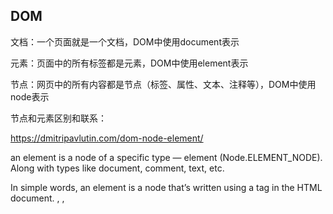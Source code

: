 ## DOM

文档：一个页面就是一个文档，DOM中使用document表示

元素：页面中的所有标签都是元素，DOM中使用element表示

节点：网页中的所有内容都是节点（标签、属性、文本、注释等），DOM中使用node表示

节点和元素区别和联系：

https://dmitripavlutin.com/dom-node-element/

an element is a node of a specific type — element (Node.ELEMENT_NODE). Along with types like document, comment, text, etc.

In simple words, an element is a node that’s written using a tag in the HTML document. <html>, <head>, <title>, <body>, <h2>, <p> are all elements because they are represented by tags.

`Node.nodeType` 可以具有代表节点类型的以下值之一：

- `Node.ELEMENT_NODE`
- `Node.ATTRIBUTE_NODE`
- `Node.TEXT_NODE`
- `Node.CDATA_SECTION_NODE`
- `Node.PROCESSING_INSTRUCTION_NODE`
- `Node.COMMENT_NODE`
- `Node.DOCUMENT_NODE`
- `Node.DOCUMENT_TYPE_NODE`
- `Node.DOCUMENT_FRAGMENT_NODE`
- `Node.NOTATION_NODE`

### 操作元素

#### 创建

innerHtml和createElement

```js
 // innerHtml
 inner.innerHtml = '<a>1</a>';
 
 // createElement
a = document.createElement('a');
create.appendChild(a)
```

相同点：都可以创建元素

不同点：innerHTML创建多个元素效率更高（但是不要使用拼接字符串，使用数组形式拼接）

#### 新增

在 HTML DOM 中，Element 对象表示 HTML 元素。Element 对象可以拥有类型为元素节点、文本节点、注释节点的子节点。以下都可用于HTML元素
1、element.appendChild 向元素添加新的子节点，作为最后一个子节点。
2、element.insertBefore 指定的已有的子节点之前插入新节点。
3、element.insertAdjacentHTML(position, text)  方法将指定的文本解析为 Element 元素，并将结果节点插入到DOM树中的指定位置。

| 参数     |                                                              |
| -------- | ------------------------------------------------------------ |
| position | 一个 DOMString，表示插入内容相对于元素的位置，并且必须是以下字符串之一：<br/>'beforebegin'：元素自身的前面。<br/>'afterbegin'：插入元素内部的第一个子节点之前。<br/>'beforeend'：插入元素内部的最后一个子节点之后。<br/>'afterend'：元素自身的后面。 |
| text     | 是要被解析为HTML或XML元素，并插入到DOM树中的 DOMString。     |

4、element.insertAdjacentText(position, text) 将一个给定的文本节点插入在相对于被调用的元素给定的位置。

#### 删除

1、element.removeChild 从DOM中删除一个子节点。返回删除的节点

2、ChildNode.remove() 把对象从它所属的 DOM 树中删除

```javascript
<div id="div-01">Here is div-01</div>
<div id="div-02">Here is div-02</div>
<div id="div-03">Here is div-03</div>
var el = document.getElementById('div-02');
el.remove();
// id 为 'div-02' 的 div 被删掉了
```

####  修改

```
// 获取或设置元素内容
// 1. 从其实际位置到终止位置的内容，但它去除html标签，同时空格和换行也会去掉
element.innerText
// 2. 从其实际位置到终止位置的全部内容，包括html标签，同时保留空格和换行
element.innerHTML
// 3. 表单中内容
element.value

// 元素样式
element.style // 行内样式操作
element.className  // 类名样式操作
element.classList // 返回元素类名DOMTokenList对象
// 可用于在元素中添加，移除及切换CSS类。只读。add remove toggle
// 例如：element.classList.add('my-style', 'my-style-1');

// 获取或设置属性
// 1. 内置属性
element.属性
// 2. 自定义属性
element.getAttribute(属性)
element.setAttribute(属性)
```

#### 查

- 根据ID获取，返回element对象：getElementById('id名')
- 根据标签名获取，返回带有指定标签名的对象的集合：getElementsByTagName(‘标签名’)

- getElementsByName()  查询元素的 name 属性，返回带有指定名称的对象的集合

- 通过HTML5新增的方法获取
  - 根据类名返回元素对象集合：document.getElementsByClassName(‘类名’)
  - 根据指定选择器返回第一个元素对象：document.querySelector(‘选择器’)，如‘.nav’  '#nav'   'ul'
  - 根据指定选择器返回所有元素集合：document.querySelectorAll('选择器')
- 获取特殊元素（body html）
  - 获取body元素：document.body
  - 获取html元素：document.documentElement

- 利用节点获取元素

一般的，节点至少拥有nodeType nodeName nodeValue这3个基本属性

元素节点nodeType为1，属性节点nodeType为2，文本节点nodeType为3（文本节点包含文字、空格、换行等）

| 获取节点                                      |                                                              |
| --------------------------------------------- | ------------------------------------------------------------ |
| node.parentNode                               | 获取node节点最近的父节点，找不到时返回null                   |
| node.parentElement                            | 获取node节点最近的父元素，找不到时返回null，一般等同于parentNode |
| parentNode.childNodes                         | 获取parentNode中所有的子节点，也包含文本节点，其中连空格和换行符都会默认文本节点，不常用 |
| parentNode.children                           | 获取parentNode中所有的元素节点                               |
| parentNode.firstChild/lastChild               | 获取第一个/最后一个子节点，包含文本节点                      |
| parentNode.firstElementChild/lastElementChild | 获取第一个/最后一个元素节点，有兼容问题                      |
| parentNode.children[0]                        | 一般开发中使用获取第一个元素节点                             |

| 操作节点                |                                   |
| ----------------------- | --------------------------------- |
| node.removeChild(child) | 从DOM中删除一个子节点             |
| node.cloneNode()        | 复制节点，括号为空或false为浅拷贝 |

###  事件

事件源、事件类型、事件处理程序

DOM事件流

![DOM](https://images-sally.oss-cn-beijing.aliyuncs.com/images/2022-01-05-DOM-cd6bec769166626ac7c272c04d1eace9-592.png)

事件冒泡/事件捕获

https://blog.csdn.net/chenjuan1993/article/details/81347590

- 事件冒泡：事件按照从最特定的事件目标到最不特定的事件目标(document对象)的顺序触发，addEventListener默认处于冒泡
- 事件捕获：事件从最不精确的对象(document 对象)开始触发，然后到最精确

常见的事件

| 鼠标事件   | 触发条件                                                     |
| ---------- | ------------------------------------------------------------ |
| click      | 鼠标点击左键触发  element.click() 用于模拟鼠标左键点击一个元素，其他事件同理 |
| mouseover  | 鼠标经过触发，与mouseenter区别，冒泡，经过子盒子也会触发     |
| mouseout   | 鼠标离开触发                                                 |
| focus      | 获得鼠标焦点触发                                             |
| blur       | 失去鼠标焦点触发                                             |
| mousemove  | 鼠标移动触发                                                 |
| mouseup    | 鼠标弹起触发                                                 |
| mousedown  | 鼠标按下触发                                                 |
| mouseenter | 不会冒泡，鼠标移动到元素上会触发，经过子盒子不触发           |
| mouseleave | 不会冒泡，鼠标离开元素上会触发，离开子盒子不触发             |

注：mouseenter和mouseover及mousemove的异同：

mouseenter：当鼠标经过被选元素才会触发，不会冒泡，当鼠标经过被选元素的子元素时，不会触发mouseenter事件，对应mouseleave事件。
mouseover：当鼠标经过被选元素和被选元素的子元素时都会触发mouseover事件，对应mouseout事件。
mousemove：当鼠标移入被选元素内后，任意移动一个像素点都会触发。
mouseleave: 当鼠标移除被选元素才会触发，后代元素不会触发，该方法不会冒泡。
mouseout: 无论鼠标离开被选元素还是被选元素的子元素都会触发

| 键盘事件 | 触发条件                                                     |
| -------- | ------------------------------------------------------------ |
| keyup    | 某个键盘按键被松开时触发                                     |
| keydown  | 某个键盘按键被按下时触发                                     |
| keypress | 某个键盘按键被按下时触发，但是不识别功能键，比如ctrl shift 箭头等 |

注：3个事件的执行顺序：keydown - keypress - keyup

| 事件   | 触发条件 |
| ------ | -------- |
| scroll | 页面滚动 |

#### 2.1. 添加注册事件

给元素添加事件，称为注册事件或者绑定事件。注册事件有两种方式：传统方式和方法监听注册方式

传统注册方式：利用on开头的事件，注册事件有唯一性，同一个元素同一个事件只能设置一个处理函数，最后处理的处理函数将会覆盖前面注册的处理函数。只能得到冒泡阶段

方法监听注册方式：addEventListener()是一个方法，同一个元素同一个事件可以注册多个监听器，按照注册顺序依次执行

```
// 将指定的监听器注册到eventTarget(目标对象)上，当该对象触发指定的事件时，就会执行事件处理函数
eventTarget.addEventListener(type, listener[, useCapture])
```

type：事件类型字符串，比如click mouseover

listener：事件处理函数，事件发生时，会调用该监听函数

useCapture：可选参数，默认false，表示处于冒泡阶段

#### 2.2. 删除事件（解绑事件）

```js
// 传统事件解绑
eventTarget.onClick = null;
// 方法监听注册方式
eventTarget.removeEventListener(type, listener[, useCapture])
```

#### 2.3. 事件对象

e.target: 返回的是触发事件的对象（元素）

this: 返回的是绑定事件的对象（元素）

事件对象的常见属性和方法

| 事件对象属性方法    | 说明                                                |
| ------------------- | --------------------------------------------------- |
| e.target            | 返回触发事件的对象 标准                             |
| e.srcElement        | 返回触发事件的对象 非标准 ie6-8使用                 |
| e.type              | 返回事件的类型，比如click mouseover                 |
| e.cancelBubble      | 该属性阻止冒泡 非标准 ie6-8使用                     |
| e.returnValue       | 该属性阻止默认事件（默认行为）非标准 ie6-8使用      |
| e.preventDefault()  | 该方法阻止默认事件（默认行为）标准 比如不让链接跳转 |
| e.stopPropagation() | 阻止冒泡 标准                                       |

#### 2.4. 事件委派（利用DOM冒泡）

事件委托的原理：不是每个子节点单独设置事件监听器，而是事件监听器设置在其父节点上，然后利用冒泡原理影响设置每个子节点

### 鼠标事件获取到坐标的属性

![鼠标事件获取到坐标的属性](https://images-sally.oss-cn-beijing.aliyuncs.com/images/2022-01-06-2022-01-05-%E9%BC%A0%E6%A0%87%E4%BA%8B%E4%BB%B6%E8%8E%B7%E5%8F%96%E5%88%B0%E5%9D%90%E6%A0%87%E7%9A%84%E5%B1%9E%E6%80%A7-0d4401425dcfb7b4b5c0e957dc624aa9-867-20220106145930684-0d4401425dcfb7b4b5c0e957dc624aa9-7db.png)

https://segmentfault.com/a/1190000002405897

1. event

- pageX/Y

  触发点相对文档区域左上角距离，会随着页面滚动而变化

  兼容性：除IE6/7/8不支持外，其余浏览器均支持

- clientX/Y

  触发点相对浏览器可视区域左上角距离，不随页面滚动而变化

  兼容性：所有浏览器均支持

- screenX/Y

  触发点相对显示器屏幕左上角的距离，不随页面滚动而改动

  兼容性：所有浏览器均支持

- offsetX/Y

  触发点相对被触发dom的左上角距离，不过左上角基准点在不同浏览器中有区别，其中在IE中以内容区左上角为基准点不包括边框，如果触发点在边框上会返回负值，而chrome中以边框左上角为基准点。

  兼容性：IE所有版本，chrome，Safari均完美支持，Firefox不支持

- layerX/Y

  触发点相对被触发dom左上角的距离，数值与offsetX/Y相同，这个变量就是firefox用来替代offsetX/Y的，基准点为边框左上角，但是有个条件就是，被触发的dom需要设置为position:relative或者position:absolute，否则会返回相对html文档区域左上角的距离。

  兼容性：IE6/7/8不支持，opera不支持，IE9/10和Chrome、Safari均支持

2. event.target：触发事件的对象 (某个DOM元素) 的引用

   offsetHeight/offsetWidth：元素自身可见高度 + padding + border + 滚动条(17)，不包含margin，不包括溢出不可见部分的高度。

   clientHeight/clientWidth：元素自身可见高度 + padding，不包含border与margin，不包括溢出不可见部分的高度。

   scrollHeight/scrollWidth：只读属性是一个元素内容高度的度量，包括由于溢出导致的视图中不可见内容，包含width和padding，不包含border与margin

   scrollTop/scrollLeft:获取元素滚动后的距离文档顶部的距离，也就是滚动条滚动的距离。

   clientTop:获取元素边框的厚度，也就是border的宽度。
    有个公式：target.scrollTop + target.offsetHeight === target.scrollHeight用于判断滚动条是否滚动到底。

### 不支持冒泡的事件

常见：focus blur mouseenter mouseleave load unload resize

### element

Element.getBoundingClientRect()：返回元素的大小（取决于box-sizing类型）及其相对于视口的位置。

![获取元素位置](https://images-sally.oss-cn-beijing.aliyuncs.com/images/2022-01-05-获取元素位置-a0645655355a69a1ec6b7fa16381f143-abb.png)

	<div id="box"></div>
	var object=document.getElementById('box');  
	rectObject = object.getBoundingClientRect();

rectObject.top：元素上边到视窗上边的距离;
rectObject.right：元素右边到视窗左边的距离;
rectObject.bottom：元素下边到视窗上边的距离;
rectObject.left：元素左边到视窗左边的距离;
rectObject.width：是元素自身的宽
rectObject.height是元素自身的高

## HTMLElement.dataset

The dataset read-only property of the HTMLElement interface provides read/write access to custom data attributes (data-*) on elements. 

```
<div id="user" data-id="1234567890" data-user="johndoe" data-date-of-birth>John Doe</div>
```

```
const el = document.querySelector('#user');

// el.id === 'user'
// el.dataset.id === '1234567890'
// el.dataset.user === 'johndoe'
// el.dataset.dateOfBirth === ''

// set a data attribute
el.dataset.dateOfBirth = '1960-10-03';
// Result: el.dataset.dateOfBirth === '1960-10-03'

delete el.dataset.dateOfBirth;
// Result: el.dataset.dateOfBirth === undefined

if ('someDataAttr' in el.dataset === false) {
  el.dataset.someDataAttr = 'mydata';
  // Result: 'someDataAttr' in el.dataset === true
}
```

## BOM

`BOM` (Browser Object Model)，浏览器对象模型，提供了独立于内容与浏览器窗口进行交互的对象。其作用就是跟浏览器做一些交互效果。浏览器的全部内容可以看成`DOM`，整个浏览器可以看成`BOM`

window对象是浏览器的顶级对象

![BOM](https://images-sally.oss-cn-beijing.aliyuncs.com/images/2022-01-06-2022-01-05-BOM-00d8a08e82dc61f55fb941068b1725ad-61b-20220106145931231-00d8a08e82dc61f55fb941068b1725ad-cdc.png)

### window常见事件

| 事件             | 说明                                                         |
| ---------------- | ------------------------------------------------------------ |
| load             | 窗口加载事件，当文档内容完全加载完成会触发该事件，包括图像、脚本文本、CSS文件等 |
| DOMContentLoaded | 当DOM加载完成触发，不包括图像、脚本文本、CSS文件等           |
| resize           | 调整窗口大小加载事件                                         |

### 定时器

setTimeout() setInterval

```js
// 发送短信案例
var btn = document.querySelector('button');
var time = 3;
btn.addEventListener('click', function() {
	btn.disabled = true;
    var timer = seInterval(function() {
        if (time == 0) {
            clearInterval(timer);
            btn.disabled = false;
            time = 3;
        } else {
            btn.innerHTML = '还剩下' + time + '秒';
            time--;
        }
    }, 1000);
});
```

### location对象

用于获取或设置窗体的URL，并且可以用于解析URL。表示其链接到的对象的位置（URL）。所做的修改反映在与之相关的对象上

3.1  URL

统一资源定位符（Uniform Resource Locator）是互联网上标准资源的地址，互联网上的每个文件都有一个唯一的URL

```
// url一般语法格式
protocol: //host[:port]/path/[?query]#fragment
http: //www.itcast.cn/index.html?name=andy$age=18#link
```

| 组成     | 说明                                                         |
| -------- | ------------------------------------------------------------ |
| protocol | 通信协议 常用的http ftp maito等                              |
| host     | 主机（域名）www.itheima.com                                  |
| port     | 端口号 可选，省略时使用方案的默认端口，如http的默认端口为80  |
| path     | 路径 由零活多个‘/’符号隔开的字符串，一般用来表示主机上的一个目录或者文件地址 |
| query    | 参数 以键值对的性质，通过&符号分隔开                         |
| fragment | 片段 #后面内容常见于连接锚点                                 |

location对象的属性和方法

| 属性              | 返回值                                 |
| ----------------- | -------------------------------------- |
| location.href     | 获取或者设置 整个URL                   |
| location.host     | 返回主机（域名）                       |
| location.port     | 返回端口号                             |
| location.pathname | 返回路径                               |
| location.search   | 包含url参数的DOMString，开头有一个“?”  |
| location.hash     | 包含块标识符的DOMString，开头有一个“#” |

| 方法               | 返回值                                                       |
| ------------------ | ------------------------------------------------------------ |
| location.assign()  | 跟href一样，可以跳转页面（也称为重定向页面）                 |
| location.replace() | 替换当前页面，因为不记录历史，所以不能后退页面               |
| location.reload()  | 重新加载页面，相当于刷新按钮或者f5，如果参数为true，则强制刷新ctrl+f5 |

### navigator对象

navigator对象包含有关浏览器的信息，它有很多属性，最常用的是userAgent

userAgent是只读属性

```javascript
chrome$ window.navigator.userAgent
// "Mozilla/5.0 (Windows NT 10.0; WOW64) AppleWebKit/537.36 (KHTML, like Gecko) Chrome/92.0.4515.159 Safari/537.36"

edge$ window.navigator.userAgent
'Mozilla/5.0 (Windows NT 10.0; Win64; x64) AppleWebKit/537.36 (KHTML, like Gecko) Chrome/94.0.4606.71 Safari/537.36 Edg/94.0.992.38'

IE$ window.navigator.userAgent
// "Mozilla/5.0 (Windows NT 10.0; WOW64; Trident/7.0; .NET4.0C; .NET4.0E; rv:11.0) like Gecko"
```

### history对象

history对象，与浏览器历史记录进行交互，该对象包含用户（在浏览器窗口中）访问过的URL

允许操作浏览器的曾经在标签页或者框架里访问的会话历史记录。

`history.back()` 在浏览器历史记录里前往上一页, 用户可点击浏览器左上角的返回

`history.forward()` 在浏览器历史记录里前往下一页，用户可点击浏览器左上角的前进

`history.go()` 通过当前页面的相对位置从浏览器历史记录( 会话记录 )加载页面

`history.pushState(state, title[, url]) ` 按指定的名称和URL（如果提供该参数）将数据push进会话历史栈

`history.replaceState(stateObj, title[, url])` 按指定的数据，名称和URL(如果提供该参数)，更新历史栈上最新的入口

```javascript
window.history.back();
window.history.forward();
window.history.go(2);
window.history.go(-2);
```

```javascript
const state = { 'page_id': 1, 'user_id': 5 }
const title = ''
const url = 'hello-world.html'

history.pushState(state, title, url);
history.replaceState(stateObj, "", "bar2.html");
```

### 元素偏移量offset

利用offset系列相关属性可以动态的得到该元素的位置（偏移）、大小等。注意：返回的数值都不带单位

| offset系列属性       | 作用                                                         |
| -------------------- | ------------------------------------------------------------ |
| element.offsetParent | 返回作为该元素带有定位的父级元素，如果父级都没有定位则返回body |
| element.offsetTop    | 返回元素相对带有定位父元素上方的偏移                         |
| element.offsetLeft   | 返回元素相对带有定位父元素左边框的偏移                       |
| element.offsetWidth  | 元素自身可见宽度 + padding + border + 滚动条(17)，不包含margin，不包括溢出不可见部分的宽度 |
| element.offsetHeight | 元素自身可见高度 + padding + border + 滚动条(17)，不包含margin，不包括溢出不可见部分的高度 |

```js
// 模态框拖拽功能
title.addEventListener('mousedown', function(e) {
    // 1、当鼠标按下，获取鼠标在盒子内的坐标
    var x = e.pageX - login.offsetLeft;
    var y = e.pageY - login.offsetTop;
   	
    // 2. 鼠标移动时，把鼠标在页面中的坐标减去鼠标在盒子内的坐标
    // 将它赋给盒子的top和left值
    function move(e) {
        login.style.left = e.pageX - x + 'px';
        login.style.top = e.pageY - y + 'px';
    }
    document.addEventListener('mousemove', move);
    
    // 3. 鼠标弹起，就让鼠标移动事件移除
    document.addEventListener('mouseup', function() {
        document.removeEventListener('mousemove', move);
    });
});
```

### 元素可视区client

通过client系列的相关属性可以动态的得到该元素的边框大小、元素大小等。

| client系列属性       | 作用                                                         |
| -------------------- | ------------------------------------------------------------ |
| element.clientTop    | 返回元素上边框的大小                                         |
| element.clientLeft   | 返回元素左边框的大小                                         |
| element.clientWidth  | 元素自身可见宽度 + padding，不含border与margin，不包括溢出不可见部分的高度。返回数值不带单位 |
| element.clientHeight | 元素自身可见高度 + padding，不含border与margin，不包括溢出不可见部分的高度。返回数值不带单位 |

### 元素滚动scroll系列

使用scroll系列的相关属性可以动态的得到该元素的大小、滚动距离等，返回数值不带单位

| scroll系列属性       | 作用                                                         |
| -------------------- | ------------------------------------------------------------ |
| element.scrollTop    | 返回被卷去的上侧距离，从上边框下沿开始计算                   |
| element.scrollLeft   | 返回被卷去的左侧距离                                         |
| element.scrollWidth  | 只读属性。是一个元素内容宽度的度量，包括由于溢出导致的视图中不可见内容，包含padding和width，不包含border与margin |
| element.scrollHeight | 只读属性。是一个元素内容高度的度量，包括由于溢出导致的视图中不可见内容，包含padding和width，不包含border与margin |

注：元素被卷去的头部是element.scrollTop，如果是页面被卷去的头部则是window.pageYoffset

```javascript
// 应用：是否滚动到底部
target.scrollTop + target.offsetHeight === target.scrollHeight
```

### IFrame contentWindow

contentDocument 属性能够以 HTML 对象来返回 iframe 中的文档。可以通过所有标准的 DOM 方法来处理被返回的对象。

```html
<script>
function changeStyle(){
    var x=document.getElementById("myframe");
    var y=x.contentWindow;
    if (y.document)y=y.document;
    y.body.style.backgroundColor="#0000ff";
}
</script>
    
<iframe id="myframe" src="demo_iframe.htm">
	<p>你的浏览器不支持iframes。</p>
</iframe>
```

### postMessage

```js
otherWindow.postMessage(message, targetOrigin, [transfer]);
```

| 参数         | 说明                                                         |
| :----------- | :----------------------------------------------------------- |
| otherWindow  | 其他窗口的一个引用，比如 iframe 的 contentWindow 属性、执行 window.open 返回的窗口对象、或者是命名过或数值索引的 window.frames。 |
| message      | 将要发送到其他 window的数据。                                |
| targetOrigin | 指定哪些窗口能接收到消息事件，其值可以是 *****（表示无限制）或者一个 URI。在发送消息的时候，如果目标窗口的协议、主机地址或端口这三者的任意一项不匹配targetOrigin提供的值，那么消息就不会被发送；只有三者完全匹配，消息才会被发送。 |
| transfer     | 可选，是一串和 message 同时传递的 Transferable 对象。这些对象的所有权将被转移给消息的接收方，而发送一方将不再保有所有权。 |

例子iframe通信：

```html
<div>
    <input id="text" type="text" value="Runoob" />
    <button id="sendMessage" >发送消息</button>
</div>
<iframe loading="lazy" id="receiver" src="https://c.runoob.com/runoobtest/postMessage_receiver.html" width="300" height="360">
    <p>你的浏览器不支持 iframe。</p>
</iframe>
<script>
  window.onload = function() {
      var receiver = document.getElementById('receiver').contentWindow;
      var btn = document.getElementById('sendMessage');
      btn.addEventListener('click', function (e) {
          e.preventDefault();
          var val = document.getElementById('text').value;
          receiver.postMessage("Hello "+val+"！", "https://c.runoob.com");
      });
  }
</script>
```

接收程序：https://c.runoob.com/runoobtest/postMessage_receiver.html

```html
<div id="recMessage">
Hello World!
</div>
<script>
window.onload = function() {
    var messageEle = document.getElementById('recMessage');
    window.addEventListener('message', function (e) {  // 监听 message 事件
      // e.source – 消息源，消息的发送窗口/iframe。
      // e.origin – 消息源的 URI(可能包含协议、域名和端口)，用来验证数据源。
      // e.data – 发送过来的数据。
        alert(e.origin);
        if (e.origin !== "https://www.runoob.com") {  // 验证消息来源地址
            return;
        }
        messageEle.innerHTML = "从"+ e.origin +"收到消息： " + e.data;
    });
}
</script>
```

### 其他

1、window.top：顶层窗口，即浏览器窗口

2、window.parent：返回父窗口，如果一个窗口没有父窗口,则它的 `parent` 属性为自身的引用。如果当前窗口是一个 `<iframe>`, 则它的父窗口是嵌入它的那个窗口

3、x.opener：返回打开当前窗口的那个窗口的引用，例如：在window A中打开了window B，B.opener 返回 A.

window.opener 是 window.open 打开的子页面调用父页面对象

opener：对打开当前窗口的window对象的引用，如果当前窗口被用户打开，则它的值为null。

self代表自身窗口，opener代表打开自身的那个窗口，比如窗口a.html打开窗口b.html。如果靠window.open方法，则对于窗口b.html，self代表b.html自己，而opener代表窗口a.html。

4、window.open() 是用指定的名称将指定的资源加载到浏览器上下文（窗口 `window` ，内嵌框架 `iframe` 或者标签 `tab` ）

```javascript
let windowObjectReference = window.open(strUrl, strWindowName, [strWindowFeatures]);
// strUrl === 要在新打开的窗口中加载的URL。
// strWindowName === 新窗口的名称。
// 打开的新窗口对象的引用。如果调用失败，返回值是 null。如果父子窗口满足“同源策略”，可通过这个引用访问新窗口的属性或方法。
```

Window.getComputedStyle() 

返回一个对象，该对象在应用活动样式表并解析这些值可能包含的任何基本计算后报告元素的所有CSS属性的值。 私有的CSS属性值可以通过对象提供的API或通过简单地使用CSS属性名称进行索引来访问。

## 总结

### 判断元素是否在可视区域

https://juejin.cn/post/7006521586836570126

1、元素的位置和大小

```javascript
function isContain(dom) {
    // 获取可视窗口的高度，兼容浏览器
    const screenHeight = window.innerHeight || document.documentElement.clientHeight || document.body.clientHeight;
    // 获取滚动条滚动的高度，返回被卷去的上侧距离
    const scrollTop = document.documentElement.scrollTop;
    // 获取当前元素所在位置偏移的高度
    const offsetTop = dom.offsetTop;
    // 元素距离可视窗口顶端的距离
  	const top = offsetTop - scrollTop
    return top <= screenHeight;
}
```

2、getBoundingClientRect

```javascript
const target = document.querySelector('.target');
const clientRect = target.getBoundingClientRect();
console.log(clientRect);
// top：就是元素上外边框到视口顶端距离
// left：就是元素左外边框到视口左端距离
// bottom：就是元素下外边框到视口顶端距离
// right：就是元素右外边框到视口左端距离
```

```javascript
function isContain(dom) {
  const totalHeight = window.innerHeight || document.documentElement.clientHeight;
  const totalWidth = window.innerWidth || document.documentElement.clientWidth;
  // 当滚动条滚动时，top, left, bottom, right时刻会发生改变。
  const { top, right, bottom, left } = dom.getBoundingClientRect();
  return (top >= 0 && left >= 0 && right <= totalWidth && bottom <= totalHeight);
}
```

3、通过webAPI，Intersection Observer

重叠观察者，用于判断两个元素是否重叠，因为不用进行事件的监听，性能方面相比`getBoundingClientRect `会好很多

使用步骤主要分为两步：创建观察者和传入被观察者

创建观察者：

```javascript
const options = {
  // 表示重叠面积占被观察者的比例，从 0 - 1 取值，
  // 1 表示完全被包含
  threshold: 1.0, 
  rootMargin: "0px" // 给祖先节点设置margin。用来扩展或缩小`rootBounds`这个矩形的大小，从而影响`intersectionRect`交叉区域的大小。
  root:document.querySelector('#scrollArea') // 必须是目标元素的父级元素
};

const callback = (entries, observer) => { ....}
const observer = new IntersectionObserver(callback, options);
```

通过`new IntersectionObserver`创建了观察者 `observer`，传入的参数 `callback` 在重叠比例超过 `threshold` 时会被执行

关于`callback`回调函数常用属性如下：

```javascript
// 上段代码中被省略的 callback
const callback = function(entries, observer) { 
    entries.forEach(entry => {
        entry.time;               // 触发的时间
        entry.rootBounds;         // 根元素的位置矩形，这种情况下为视窗位置
        entry.boundingClientRect; // 被观察者的位置举行
        entry.intersectionRect;   // 重叠区域的位置矩形
        entry.intersectionRatio;  // 重叠区域占被观察者面积的比例（被观察者不是矩形时也按照矩形计算）
        entry.target;             // 被观察者
    });
};
```

传入被观察者：

通过 `observer.observe(target)` 这一行代码即可简单的注册被观察者

```javascript
const target = document.querySelector('.target');
observer.observe(target);
```





























